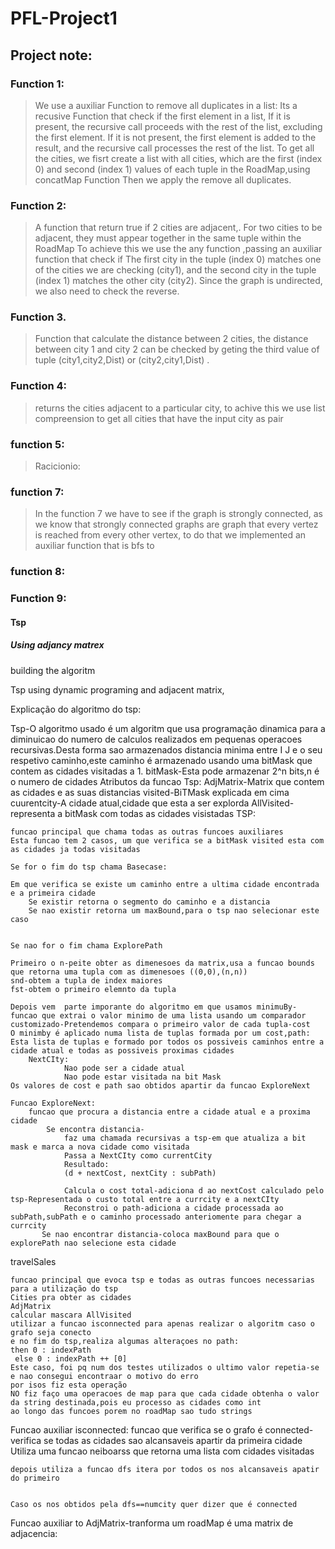 # PFL-Project1

## Project note:


### Function 1:
>We use a auxiliar Function to remove all duplicates in a list:
    Its a recusive Function that check if the first element in a list,
        If it is present, the recursive call proceeds with the rest of the list, excluding the first element.
        If it is not present, the first element is added to the result, and the recursive call processes the rest of the list. 
        To get all the cities, we fisrt create a list with all cities, which are the first (index 0) and second (index 1) values of each tuple in the RoadMap,using concatMap Function
Then we apply the  remove all duplicates.

### Function 2:
> A function that return true if 2 cities are adjacent,. For two cities to be adjacent, they must appear together in the same tuple within the RoadMap
To achieve this we use the any function ,passing an auxiliar function that check if The first city in the tuple (index 0) matches one of the cities we are checking (city1), 
and the second city in the tuple (index 1) matches the other city (city2).
Since the graph is undirected, we also need to check the reverse.


### Function 3.
> Function that calculate the distance between 2 cities,
the distance between city 1 and city 2 can be checked by geting the third value of tuple (city1,city2,Dist) or (city2,city1,Dist) .

### Function 4:
> returns the cities adjacent to a particular city, to achive this we use list compreension to get all cities that have the input city as pair

### function 5:
> Racicionio:

### function 7:
> In the function 7 we have to see if the graph is strongly connected, as we know that strongly connected graphs are graph that every vertez is reached from every other vertex, to do that we implemented an auxiliar function that is bfs to 


### function 8:

### Function 9:
#### Tsp

##### Using adjancy matrex

building the algoritm 

Tsp using dynamic programing and adjacent matrix,

Explicação do algoritmo do tsp:


Tsp-O algoritmo usado é um algoritm que usa programação dinamica para a diminuicao do numero de calculos realizados em pequenas 
operacoes recursivas.Desta forma sao armazenados  distancia minima entre I J e o seu respetivo caminho,este caminho é armazenado usando
uma bitMask que contem as cidades visitadas a 1.
    bitMask-Esta pode armazenar 2^n bits,n é o numero de cidades
Atributos da funcao Tsp:
    AdjMatrix-Matrix que contem as cidades e as suas distancias
    visited-BiTMask explicada em cima 
    cuurentcity-A cidade atual,cidade que esta a ser explorda
    AllVisited-representa a bitMask com todas as cidades visistadas
TSP:

    funcao principal que chama todas as outras funcoes auxiliares
    Esta funcao tem 2 casos, um que verifica se a bitMask visited esta com as cidades ja todas visitadas

    Se for o fim do tsp chama Basecase:

    Em que verifica se existe um caminho entre a ultima cidade encontrada e a primeira cidade 
        Se existir retorna o segmento do caminho e a distancia
        Se nao existir retorna um maxBound,para o tsp nao selecionar este caso


    Se nao for o fim chama ExplorePath

    Primeiro o n-peite obter as dimenesoes da matrix,usa a funcao bounds que retorna uma tupla com as dimenesoes ((0,0),(n,n))
    snd-obtem a tupla de index maiores 
    fst-obtem o primeiro elemnto da tupla

    Depois vem  parte imporante do algoritmo em que usamos minimuBy-
    funcao que extrai o valor minimo de uma lista usando um comparador customizado-Pretendemos compara o primeiro valor de cada tupla-cost 
    O minimby é aplicado numa lista de tuplas formada por um cost,path:
    Esta lista de tuplas e formado por todos os possiveis caminhos entre a cidade atual e todas as possiveis proximas cidades
        NextCIty: 
                Nao pode ser a cidade atual
                Nao pode estar visitada na bit Mask
    Os valores de cost e path sao obtidos apartir da funcao ExploreNext

    Funcao ExploreNext:
        funcao que procura a distancia entre a cidade atual e a proxima cidade
            Se encontra distancia-
                faz uma chamada recursivas a tsp-em que atualiza a bit mask e marca a nova cidade como visitada
                Passa a NextCIty como currentCity 
                Resultado:
                (d + nextCost, nextCity : subPath)
            
                Calcula o cost total-adiciona d ao nextCost calculado pelo tsp-Representada o custo total entre a currcity e a nextCIty
                Reconstroi o path-adiciona a cidade processada ao subPath,subPath e o caminho processado anteriomente para chegar a currcity
           Se nao encontrar distancia-coloca maxBound para que o explorePath nao selecione esta cidade



travelSales 

    funcao principal que evoca tsp e todas as outras funcoes necessarias para a utilização do tsp
    Cities pra obter as cidades
    AdjMatrix
    calcular mascara AllVisited
    utilizar a funcao isconnected para apenas realizar o algoritm caso o grafo seja conecto
    e no fim do tsp,realiza algumas alteraçoes no path:
    then 0 : indexPath      
     else 0 : indexPath ++ [0]
    Este caso, foi pq num dos testes utilizados o ultimo valor repetia-se e nao consegui encontraar o motivo do erro
    por isos fiz esta operação 
    NO fiz faço uma operacoes de map para que cada cidade obtenha o valor da string destinada,pois eu processo as cidades como int 
    ao longo das funcoes porem no roadMap sao tudo strings  
    
Funcao auxiliar isconnected:
    funcao que verifica se o grafo é connected-verifica se todas as cidades sao alcansaveis apartir da primeira cidade
    Utiliza uma funcao neiboarss que retorna uma lista com cidades visitadas  

    depois utiliza a funcao dfs itera por todos os nos alcansaveis apatir do primeiro
    

    Caso os nos obtidos pela dfs==numcity quer dizer que é connected


    
Funcao auxiliar to AdjMatrix-tranforma um roadMap é uma matrix de adjacencia:

